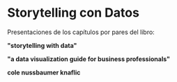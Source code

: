 # Storytelling con Datos

<p>Presentaciones de los capítulos por pares del libro:</p>


__"storytelling with data"__

__"a data visualization guide for business professionals"__

__cole nussbaumer knaflic__
